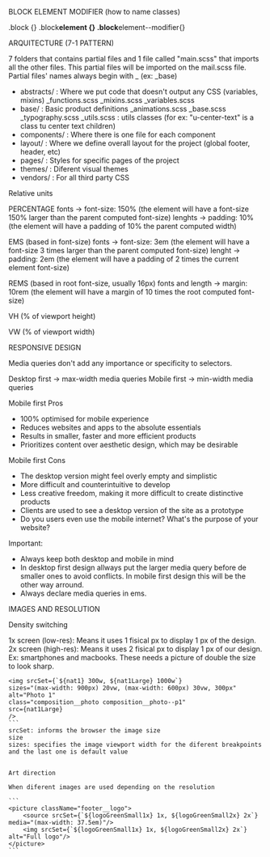 BLOCK ELEMENT MODIFIER (how to name classes)

.block {}
.block**element {}
.block**element--modifier{}

ARQUITECTURE (7-1 PATTERN)

7 folders that contains partial files and 1 file called "main.scss" that imports all the other files.
This partial files will be imported on the mail.scss file.
Partial files' names always begin with \_ (ex: \_base)

- abstracts/ : Where we put code that doesn't output any CSS (variables, mixins)
  \_functions.scss
  \_mixins.scss
  \_variables.scss
- base/ : Basic product definitions
  \_animations.scss
  \_base.scss
  \_typography.scss
  \_utils.scss : utils classes (for ex: "u-center-text" is a class tu center text children)
- components/ : Where there is one file for each component
- layout/ : Where we define overall layout for the project (global footer, header, etc)
- pages/ : Styles for specific pages of the project
- themes/ : Diferent visual themes
- vendors/ : For all third party CSS

Relative units

PERCENTAGE
fonts -> font-size: 150% (the element will have a font-size 150% larger than the parent computed font-size)
lenghts -> padding: 10% (the element will have a padding of 10% the parent computed width)

EMS (based in font-size)
fonts -> font-size: 3em (the element will have a font-size 3 times larger than the parent computed font-size)
lenght -> padding: 2em (the element will have a padding of 2 times the current element font-size)

REMS (based in root font-size, usually 16px)
fonts and length -> margin: 10rem (the element will have a margin of 10 times the root computed font-size)

VH (% of viewport height)

VW (% of viewport width)

RESPONSIVE DESIGN

Media queries don't add any importance or specificity to selectors.

Desktop first -> max-width media queries
Mobile first -> min-width media queries

Mobile first Pros

- 100% optimised for mobile experience
- Reduces websites and apps to the absolute essentials
- Results in smaller, faster and more efficient products
- Prioritizes content over aesthetic design, which may be desirable

Mobile first Cons

- The desktop version might feel overly empty and simplistic
- More difficult and counterintuitive to develop
- Less creative freedom, making it more difficult to create distinctive products
- Clients are used to see a desktop version of the site as a prototype
- Do you users even use the mobile internet? What's the purpose of your website?

Important:

- Always keep both desktop and mobile in mind
- In desktop first design allways put the larger media query before de smaller ones to avoid conflicts. In mobile first design this will be the other way arround.
- Always declare media queries in ems.

IMAGES AND RESOLUTION

Density switching

1x screen (low-res): Means it uses 1 fisical px to display 1 px of the design.
2x screen (high-res): Means it uses 2 fisical px to display 1 px of our design. Ex: smartphones and macbooks. These needs a picture of double the size to look sharp.

````
<img srcSet={`${nat1} 300w, ${nat1Large} 1000w`}
sizes="(max-width: 900px) 20vw, (max-width: 600px) 30vw, 300px"
alt="Photo 1"
class="composition__photo composition__photo--p1"
src={nat1Large}
/>
```
srcSet: informs the browser the image size
size
sizes: specifies the image viewport width for the diferent breakpoints and the last one is default value 


Art direction

When diferent images are used depending on the resolution

```
<picture className="footer__logo">
    <source srcSet={`${logoGreenSmall1x} 1x, ${logoGreenSmall2x} 2x`} media="(max-width: 37.5em)"/>
    <img srcSet={`${logoGreenSmall1x} 1x, ${logoGreenSmall2x} 2x`} alt="Full logo"/>
</picture>
```
````

